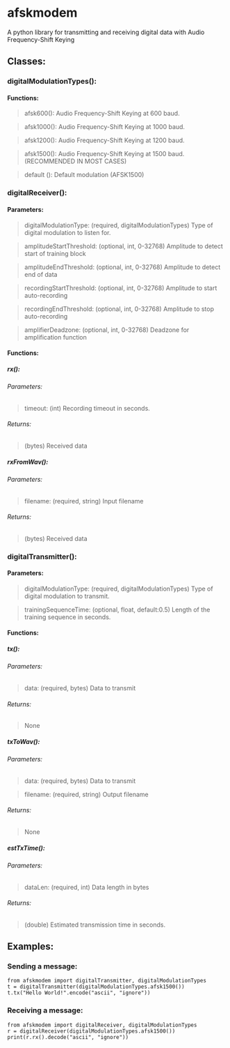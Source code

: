 # afskmodem
A python library for transmitting and receiving digital data with Audio Frequency-Shift Keying
## Classes:
### digitalModulationTypes():
#### Functions:
> afsk600(): Audio Frequency-Shift Keying at 600 baud. 

> afsk1000(): Audio Frequency-Shift Keying at 1000 baud.

> afsk1200(): Audio Frequency-Shift Keying at 1200 baud. 

> afsk1500(): Audio Frequency-Shift Keying at 1500 baud. (RECOMMENDED IN MOST CASES)

> default (): Default modulation (AFSK1500)

### digitalReceiver():
#### Parameters:
> digitalModulationType: (required, digitalModulationTypes) Type of digital modulation to listen for.

> amplitudeStartThreshold: (optional, int, 0-32768) Amplitude to detect start of training block

> amplitudeEndThreshold: (optional, int, 0-32768) Amplitude to detect end of data

> recordingStartThreshold: (optional, int, 0-32768) Amplitude to start auto-recording

> recordingEndThreshold: (optional, int, 0-32768) Amplitude to stop auto-recording

> amplifierDeadzone: (optional, int, 0-32768) Deadzone for amplification function

#### Functions:
##### rx():
###### Parameters:
> timeout: (int) Recording timeout in seconds.

###### Returns:
> (bytes) Received data

##### rxFromWav():
###### Parameters:
> filename: (required, string) Input filename

###### Returns:
> (bytes) Received data

### digitalTransmitter():
#### Parameters:
> digitalModulationType: (required, digitalModulationTypes) Type of digital modulation to transmit.

> trainingSequenceTime: (optional, float, default:0.5) Length of the training sequence in seconds.

#### Functions:
##### tx():
###### Parameters:
> data: (required, bytes) Data to transmit
###### Returns:
> None
##### txToWav():
###### Parameters:
> data: (required, bytes) Data to transmit

> filename: (required, string) Output filename

###### Returns:
> None

##### estTxTime():
###### Parameters:
> dataLen: (required, int) Data length in bytes

###### Returns:
> (double) Estimated transmission time in seconds.

## Examples:
### Sending a message:
```
from afskmodem import digitalTransmitter, digitalModulationTypes
t = digitalTransmitter(digitalModulationTypes.afsk1500())
t.tx("Hello World!".encode("ascii", "ignore"))
```
### Receiving a message:
```
from afskmodem import digitalReceiver, digitalModulationTypes
r = digitalReceiver(digitalModulationTypes.afsk1500())
print(r.rx().decode("ascii", "ignore"))
```
